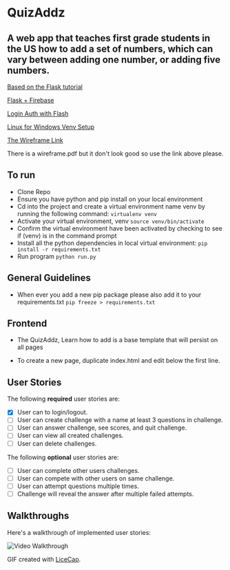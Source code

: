 # QuizAddz 

## A web app that teaches first grade students in the US how to add a set of numbers, which can vary between adding one number, or adding five numbers. 

[Based on the Flask tutorial](https://blog.miguelgrinberg.com/post/the-flask-mega-tutorial-part-i-hello-world)

[Flask + Firebase](https://burhan.io/flask-web-api-with-firebase/) 

[Login Auth with Flash](https://pythonspot.com/login-authentication-with-flask/)

[Linux for Windows Venv Setup](http://timmyreilly.azurewebsites.net/python-with-ubuntu-on-windows/)

[The Wireframe Link](https://wireframe.cc/pro/pp/9be4d63ef204139/) 

There is a wireframe.pdf but it don't look good so use the link above please.


## To run
- Clone Repo
- Ensure you have python and pip install on your local environment 
- Cd into the project and create a virtual environment name venv by running the following command: 
```virtualenv venv```
- Activate your virtual environment, venv
```source venv/bin/activate```
- Confirm the virtual environment have been activated by checking to see if (venv) is in the command prompt 
- Install all the python dependencies in local virtual environment:
```pip install -r requirements.txt```
- Run program
```python run.py```


## General Guidelines
- When ever you add a new pip package please also add it to your requirements.txt
```pip freeze > requirements.txt```


## Frontend 

- The QuizAddz, Learn how to add is a base template that will persist on all pages

- To create a new page, duplicate index.html and edit below the first line. 

## User Stories

The following **required** user stories are:

- [x] User can to login/logout.
- [ ] User can create challenge with a name at least 3 questions in challenge.
- [ ] User can answer challenge, see scores, and quit challenge.
- [ ] User can view all created challenges.
- [ ] User can delete challenges.

The following **optional** user stories are:

- [ ] User can complete other users challenges.
- [ ] User can compete with other users on same challenge.
- [ ] User can attempt questions multiple times.
- [ ] Challenge will reveal the answer after multiple failed attempts.

## Walkthroughs


Here's a walkthrough of implemented user stories:

<img src='https://imgur.com/v4UFdGK.gif'  title='Login/Logout' width='' alt='Video Walkthrough' />

GIF created with [LiceCap](http://www.cockos.com/licecap/).